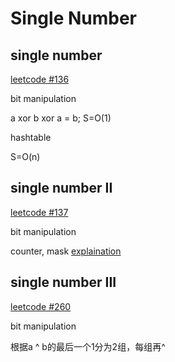 # Single Number

## single number 

[leetcode #136](https://leetcode.com/problems/single-number/)

bit manipulation

a xor b xor a = b; S=O(1)

hashtable

S=O(n)

## single number II

 [leetcode #137](https://leetcode.com/problems/single-number-ii/)

bit manipulation

counter, mask [explaination](https://leetcode.com/problems/single-number-ii/discuss/43295/Detailed-explanation-and-generalization-of-the-bitwise-operation-method-for-single-numbers)

## single number III

 [leetcode #260](https://leetcode.com/problems/single-number-iii/)

bit manipulation

根据a ^ b的最后一个1分为2组，每组再^